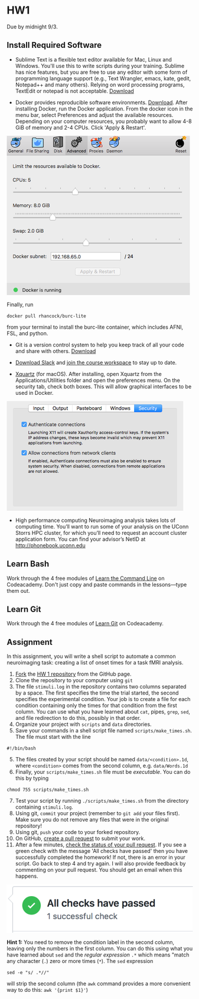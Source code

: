 # HW1
Due by midnight 9/3.
 
## Install Required Software
- Sublime Text is a flexible text editor available for Mac, Linux and Windows. You'll use this to write scripts during your training. Sublime has nice features, but you are free to use any editor with some form of programming language support (e.g., Text Wrangler, emacs, kate, gedit, Notepad++ and many others). Relying on word processing programs, TextEdit or notepad is not acceptable. [Download](https://www.sublimetext.com/3)

- Docker provides reproducible software environments. [Download](https://store.docker.com/search?offering=community&type=edition). After installing Docker, run the Docker application. From the docker icon in the menu bar, select Preferences and adjust the available resources. Depending on your computer resources, you probably want to allow 4-8 GiB of memory and 2-4 CPUs. Click 'Apply & Restart'.

![](img/docker.png)

Finally, run 
```
docker pull rhancock/burc-lite
```
from your terminal to install the burc-lite container, which includes AFNI, FSL, and python.

- Git is a version control system to help you keep track of all your code and share with others. [Download](https://git-scm.com/book/en/v2/Getting-Started-Installing-Git)

- [Download Slack](https://slack.com/downloads/) and [join the course workspace](https://tinyurl.com/ibrainslack) to stay up to date.

- [Xquartz](https://www.xquartz.org) (for macOS). After installing, open Xquartz from the Applications/Utilities folder and open the preferences menu. On the security tab, check both boxes. This will allow graphical interfaces to be used in Docker.

![](img/xquartz.png)


- High performance computing
Neuroimaging analysis takes lots of computing time. You’ll want to run some of your analysis on the UConn Storrs HPC cluster, for which you’ll need to request an account cluster application form. You can find your advisor’s NetID at http://phonebook.uconn.edu


## Learn Bash
Work through the 4 free modules of [Learn the Command Line](https://www.codecademy.com/learn/learn-the-command-line) on Codeacademy. Don't just copy and paste commands in the lessons—type them out.

## Learn Git
Work through the 4 free modules of [Learn Git](https://www.codecademy.com/learn/learn-git) on Codeacademy.

## Assignment
In this assignment, you will write a shell script to automate a common neuroimaging task: creating a list of onset times for a task fMRI analysis.

1. [Fork](https://help.github.com/articles/fork-a-repo/) the [HW 1 repository](https://github.com/bircibrain/hw1) from the GitHub page.
2. Clone the repository to your computer using `git`
3. The file `stimuli.log` in the repository contains two columns separated by a space. The first specifies the time the trial started, the second specifies the experimental condition. Your job is to create a file for each condition containing only the times for that condition from the first column. You can use what you have learned about `cat`, pipes, `grep`, `sed`, and file redirection to do this, possibly in that order.
4. Organize your project with `scripts` and `data` directories.
4. Save your commands in a shell script file named `scripts/make_times.sh`. The file must start with the line
```
#!/bin/bash
```
5. The files created by your script should be named `data/<condition>.1d`, where `<condition>` comes from the second column, e.g. `data/Words.1d`
6. Finally, your `scripts/make_times.sh` file must be *executable*. You can do this by typing 
```
chmod 755 scripts/make_times.sh
```
7. Test your script by running `./scripts/make_times.sh` from the directory containing `stimuli.log`.
8. Using git, `commit` your project (remember to `git add` your files first). Make sure you do not remove any files that were in the original repository!
9. Using git, `push` your code to your forked repository.
10. On GitHub, [create a pull request](https://help.github.com/articles/creating-a-pull-request/) to submit your work.
11. After a few minutes, [check the status of your pull request](https://github.com/bircibrain/hw1/pulls). If you see a green check with the message 'All checks have passed' then you have successfully completed the homework! If not, there is an error in your script. Go back to step 4 and try again. I will also provide feedback by commenting on your pull request. You should get an email when this happens.

![](img/travis.png)


**Hint 1:** You need to remove the condition label in the second column, leaving only the numbers in the first column. You can do this using what you have learned about `sed` and the *regular expression* `.*` which means "match any character (`.`) zero or more times (`*`). The `sed` expression

```
sed -e "s/ .*//"
```

will strip the second column (the `awk` command provides a more convenient way to do this: `awk '{print $1}'`)

